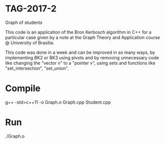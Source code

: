 # TAG-2017-2
Graph of students

This code is an application of the Bron Kerbosch algorithm in C++ for a particular case given by a note at the Graph Theory and Application course @ University of Brasilia.

This code was done in a week and can be improved in so many ways, by implementing BK2 or BK3 using pivots and by removing unnecessary code like changing the "vector v" to a "pointer v", using sets and functions like "set_intersection", "set_union".

# Compile
g++ -std=c++11 -o Graph.o Graph.cpp Student.cpp

# Run
./Graph.o
